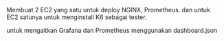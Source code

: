 Membuat 2 EC2 yang satu untuk deploy NGINX, Prometheus. dan untuk EC2 satunya untuk menginstall K6 sebagai tester.

untuk mengaitkan Grafana dan Prometheus menggunakan dashboard.json
